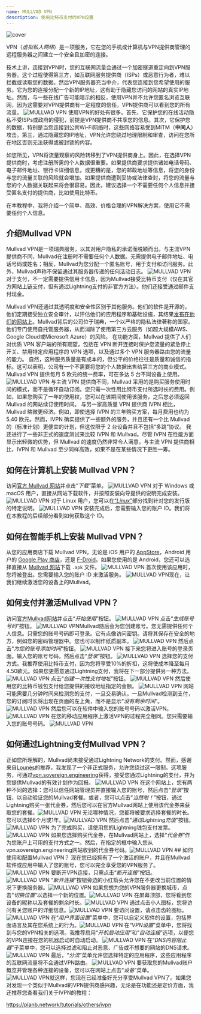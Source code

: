 ```yaml
---
name: MULLVAD VPN
description: 使用比特币支付的VPN设置
---
```

![cover](assets/cover.webp)

VPN（*虚拟私人网络*）是一项服务，它在您的手机或计算机与VPN提供商管理的远程服务器之间建立一个安全且加密的连接。

技术上讲，连接到VPN时，您的互联网流量会通过一个加密隧道重定向到VPN服务器。这个过程使得第三方，如互联网服务提供商（ISPs）或恶意行为者，难以拦截或读取您的数据。然后VPN服务器充当中介，代表您连接到您希望使用的服务。它为您的连接分配一个新的IP地址，这有助于隐藏您访问的网站的真实IP地址。然而，与一些在线广告可能暗示的相反，使用VPN并不允许您匿名浏览互联网，因为这需要对VPN提供商有一定程度的信任，VPN提供商可以看到您的所有流量。
![MULLVAD VPN](assets/fr/01.webp)
使用VPN的好处有很多。首先，它保护您的在线活动隐私不受ISPs或政府的侵犯，前提是VPN提供商不共享您的信息。其次，它保护您的数据，特别是当您连接到公共Wi-Fi网络时，这些网络容易受到MITM（**中间人**）攻击。第三，通过隐藏您的IP地址，VPN允许您绕过地理限制和审查，访问在您所在地区否则无法获得或被封锁的内容。

如您所见，VPN将流量观察的风险转移到了VPN提供商身上。因此，在选择VPN提供商时，考虑注册所需的个人数据很重要。如果提供商要求提供诸如电话号码、电子邮件地址、银行卡详细信息，或更糟的是，您的邮政地址等信息，将您的身份与您的流量关联的风险就会增加。如果提供商遭到妥协或法律查封，将您的流量与您的个人数据关联起来将会很容易。因此，建议选择一个不需要任何个人信息并接受匿名支付的提供商，比如使用比特币。

在本教程中，我将介绍一个简单、高效、价格合理的VPN解决方案，使用它不需要任何个人信息。

## 介绍Mullvad VPN
Mullvad VPN是一项瑞典服务，以其对用户隐私的承诺而脱颖而出。与主流VPN提供商不同，Mullvad在注册时不需要任何个人数据。无需提供电子邮件地址、电话号码或姓名；相反，Mullvad为您分配一个匿名账号，用于支付和访问服务。此外，Mullvad声称不保留通过其服务器传递的任何活动日志。
![MULLVAD VPN](assets/notext/02.webp)
对于支付，不一定需要提供信用卡信息，因为Mullvad接受比特币支付（仅在其官方网站上链支付，但有通过Lightning支付的非官方方法）。他们还接受通过邮件支付现金。

Mullvad VPN还通过其透明度和安全性区别于其他服务。他们的软件是开源的，他们定期接受独立安全审计，以评估他们的应用程序和基础设施，其结果[发布在他们的网站上](https://mullvad.net/fr/blog/tag/audits)。Mullvad背后的公司位于瑞典，一个以严格的隐私法律著称的国家。他们专门使用自托管服务器，从而消除了使用第三方云服务（如超大规模AWS、Google Cloud或Microsoft Azure）的风险。
在功能方面，Mullvad 提供了人们对优质 VPN 客户端的所有期望，包括在 VPN 断开连接时保护您流量的紧急停止开关、禁用特定应用程序的 VPN 选项，以及通过多个 VPN 服务器路由您的流量的能力。
自然，这种服务质量是有成本的，但公平的价格往往是质量和诚信的指标。这可以表明，公司有一个不需要将您的个人数据出售给第三方的商业模式。Mullvad VPN 提供每月 5 欧元的统一费率，可在多达 5 台不同设备上使用。
![MULLVAD VPN](assets/notext/03.webp)
与主流 VPN 提供商不同，Mullvad 采用的是购买服务使用时间的模式，而不是循环自动订阅。您只需一次性用比特币支付所选时长的费用。例如，如果您购买了一年的使用权，您可以在该期间使用该服务，之后您必须返回 Mullvad 的网站续订使用时间。
与另一家高质量 VPN 提供商 IVPN 相比，Mullvad 略微更经济。例如，即使选择 IVPN 的三年购买方案，每月费用也约为 5.40 欧元。然而，IVPN 确实提供了一些额外的服务，并且还有一个比 Mullvad 的（标准计划）更便宜的计划，但这仅限于 2 台设备并且不包括“多跳”协议。
我还进行了一些非正式的速度测试来比较 IVPN 和 Mullvad。尽管 IVPN 在性能方面显示出轻微的优势，但 Mullvad 的速度仍然非常令人满意。与主流 VPN 提供商相比，IVPN 和 Mullvad 至少同样高效，如果不是在某些情况下更胜一筹。

## 如何在计算机上安装 Mullvad VPN？

访问[官方 Mullvad 网站](https://mullvad.net/en/download/)并点击“*下载*”菜单。
![MULLVAD VPN](assets/notext/04.webp)
对于 Windows 或 macOS 用户，直接从网站下载软件，并按照安装向导提供的说明完成安装。
![MULLVAD VPN](assets/notext/05.webp)
对于 Linux 用户，您可以在[“*Linux*”](https://mullvad.net/en/download/vpn/linux)部分找到针对您的发行版的特定说明。
![MULLVAD VPN](assets/notext/06.webp)
安装完成后，您需要输入您的账户 ID。我们将在本教程的后续部分看到如何获取这个 ID。

## 如何在智能手机上安装 Mullvad VPN？

从您的应用商店下载 Mullvad VPN，无论是 iOS 用户的 [AppStore](https://apps.apple.com/us/app/mullvad-vpn/id1488466513)，Android 用户的 [Google Play 商店](https://play.google.com/store/apps/details?id=net.mullvad.mullvadvpn)，还是 [F-Droid](https://f-droid.org/packages/net.mullvad.mullvadvpn)。如果您使用的是 Android，您还可以选择直接从 [Mullvad 网站](https://mullvad.net/en/download/vpn/android)下载 `.apk` 文件。
![MULLVAD VPN](assets/notext/07.webp)
首次使用该应用时，您将被登出。您需要输入您的账户 ID 来激活服务。
![MULLVAD VPN](assets/notext/08.webp)现在，让我们继续激活您的设备上的Mullvad。

## 如何支付并激活Mullvad VPN？

访问[官方Mullvad网站](https://mullvad.net/)并点击“*开始使用*”按钮。
![MULLVAD VPN](assets/notext/09.webp)
点击“*生成账号号码*”按钮。
![MULLVAD VPN](assets/notext/10.webp)Mullvad随后会为您创建账号。您无需提供任何个人信息。只需您的账号号码即可登录。它有点像访问密钥。请将其保存在安全的地方，例如您的密码管理器中。您也可以制作纸质副本。
![MULLVAD VPN](assets/notext/11.webp)
然后点击“*为您的账号添加时间*”按钮。
![MULLVAD VPN](assets/notext/12.webp)
接下来您将进入账号的登录页面。输入您的账号号码，然后点击“*登录*”按钮。
![MULLVAD VPN](assets/notext/13.webp)
选择您的支付方式。我推荐使用比特币支付，因为您将享受10%的折扣，这将使成本降至每月4.50欧元。如果您更愿意通过Lightning支付，我将在下一部分提供另一种方法。
![MULLVAD VPN](assets/notext/14.webp)
点击“*创建一次性支付地址*”按钮。
![MULLVAD VPN](assets/notext/15.webp)
然后使用您的比特币钱包支付给您提供的接收地址指定的金额。
![MULLVAD VPN](assets/notext/16.webp)
网站可能需要几分钟时间来检测您的支付，一旦交易确认。一旦Mullvad检测到支付，您的订阅时长将出现在页面的左上角，而不是显示“*没有剩余时间*”。
![MULLVAD VPN](assets/notext/17.webp)
然后您可以在软件中输入您的账号号码以激活VPN。
![MULLVAD VPN](assets/notext/18.webp)
在您的移动应用程序上激活VPN的过程完全相同。您只需要输入您的账号号码。
![MULLVAD VPN](assets/notext/19.webp)
## 如何通过Lightning支付Mullvad VPN？

正如您所理解的，Mullvad尚未接受通过Lightning Network的支付。然而，感谢来自[Lounès](https://x.com/louneskmt)的推荐，我发现了一个非正式服务，允许您绕过这一限制。这项服务，可通过[vpn.sovereign.engineering](https://vpn.sovereign.engineering/)获得，接受您通过Lightning的支付，并为您提供Mullvad的有效计划作为回报。
![MULLVAD VPN](assets/notext/20.webp)
在这个网站上，您有两种不同的选择：您可以信任网站管理员并直接输入您的账号，然后点击“*登录*”按钮，以自动验证您的Mullvad套餐。或者，您可以点击“*当然啦！*”按钮，通过Lightning购买一张代金券，然后您可以在官方Mullvad网站上使用该代金券来获取您的套餐。![MULLVAD VPN](assets/notext/21.webp) 无论哪种情况，您都将被要求选择套餐的时长。您可以选择6个月或1年。![MULLVAD VPN](assets/notext/22.webp) 然后点击“*通过Lightning充值*”按钮。![MULLVAD VPN](assets/notext/23.webp) 为了完成购买，请使用您的Lightning钱包支付发票。![MULLVAD VPN](assets/notext/24.webp) 如果您选择购买代金券，在Mullvad网站上，选择“*代金券*”作为您账户上可用的支付方式之一。然后，在指定的框中输入您从vpn.sovereign.engineering网站收到的代金券号码。![MULLVAD VPN](assets/notext/25.webp) ## 如何使用和配置Mullvad VPN？
现在您已经拥有了一个激活的账户，并且在Mullvad软件或应用中输入了您的账号，您可以完全享受您的VPN服务了。![MULLVAD VPN](assets/notext/26.webp) 要断开VPN连接，只需点击“*断开连接*”按钮。![MULLVAD VPN](assets/notext/27.webp) “*断开连接*”按钮旁边的小红箭头允许您在不更改当前位置的情况下更换服务器。![MULLVAD VPN](assets/notext/28.webp) 如果您想为您的VPN服务器更换城市，点击“*切换位置*”以选择一个新的位置。![MULLVAD VPN](assets/notext/29.webp) 在屏幕顶部，您将看到您设备的昵称以及套餐的剩余时长。![MULLVAD VPN](assets/notext/30.webp) 通过点击小人图标，您将访问有关您账户的详细信息。![MULLVAD VPN](assets/notext/31.webp) 要访问设置，请点击齿轮图标。![MULLVAD VPN](assets/notext/32.webp) 在“*用户界面设置*”菜单中，您可以自定义软件的设置，包括界面语言及其在您系统上的行为。![MULLVAD VPN](assets/notext/33.webp) 在“*VPN设置*”菜单中，您将找到与您的VPN相关的选项。我推荐启用“*开机启动应用*”和“*自动连接*”选项，以便您的VPN连接在您的机器启动时自动启动。
![MULLVAD VPN](assets/notext/34.webp) 在“*DNS内容阻止器*”子菜单中，您可以选择过滤和阻止对恶意、广告或不想要的网站的DNS请求。
![MULLVAD VPN](assets/notext/35.webp)
最后，“*分流*”菜单允许您选择特定的应用程序，这些应用程序的互联网流量将不会通过VPN路由。
![MULLVAD VPN](assets/notext/36.webp)
要获取您的Mullvad账户概览并管理各种连接的设备，您可以在网站上点击“*设备*”菜单。
![MULLVAD VPN](assets/notext/37.webp)就这样，您现在已经准备好充分享受Mullvad VPN了。如果您对发现一个类似于Mullvad的VPN提供商感兴趣，无论是在功能还是定价方面，我还推荐您查看我们关于IVPN的教程：

https://planb.network/tutorials/others/ivpn